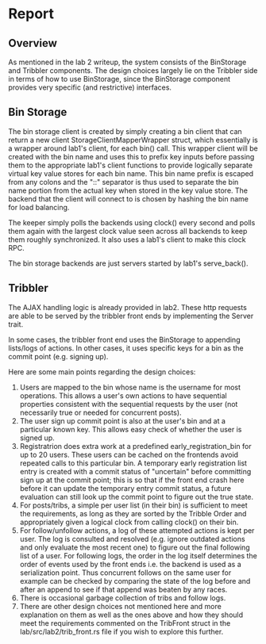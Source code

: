# Report

## Overview
As mentioned in the lab 2 writeup, the system consists of the BinStorage
and Tribbler components. The design choices largely lie on the Tribbler side 
in terms of how to use BinStorage, since the BinStorage component provides very
specific (and restrictive) interfaces.

## Bin Storage
The bin storage client is created by simply creating a bin client that can 
return a new client StorageClientMapperWrapper struct, which essentially is
a wrapper around lab1's client, for each bin() call. This wrapper client will 
be created with the bin name and uses this to prefix key inputs before passing
them to the appropriate lab1's client functions to provide logically separate 
virtual key value stores for each bin name. This bin name prefix is escaped
from any colons and the "::" separator is thus used to separate the bin name
portion from the actual key when stored in the key value store. The backend
that the client will connect to is chosen by hashing the bin name for load
balancing.

The keeper simply polls the backends using clock() every second and polls them
again with the largest clock value seen across all backends to keep them 
roughly synchronized. It also uses a lab1's client to make this clock RPC.

The bin storage backends are just servers started by lab1's serve_back().

## Tribbler
The AJAX handling logic is already provided in lab2. These http requests are 
able to be served by the tribbler front ends by implementing the Server trait. 

In some cases, the tribbler front end uses the BinStorage to appending 
lists/logs of actions. In other cases, it uses specific keys for a bin as the
commit point (e.g. signing up).

Here are some main points regarding the design choices:
1. Users are mapped to the bin whose name is the username for most 
   operations. This allows a user's own actions to have sequential properties
   consistent with the sequential requests by the user (not necessarily true
   or needed for concurrent posts).
2. The user sign up commit point is also at the user's bin and at a particular
   known key. This allows easy check of whether the user is signed up.
3. Registratrion does extra work at a predefined early_registration_bin for up
   to 20 users. These users can be cached on the frontends avoid repeated calls
   to this particular bin. A temporary early registration list entry is created 
   with a commit status of "uncertain" before committing sign up at the commit 
   point; this is so that if the front end crash here before it can update the 
   temporary entry commit status, a future evaluation can still look up the 
   commit point to figure out the true state.
4. For posts/tribs, a simple per user list (in their bin) is sufficient to
   meet the requirements, as long as they are sorted by the Tribble Order and
   appropriately given a logical clock from calling clock() on their bin.
5. For follow/unfollow actions, a log of these attempted actions is kept per 
   user. The log is consulted and resolved (e.g. ignore outdated actions and 
   only evaluate the most recent one) to figure out the final following list of
   a user. For following logs, the order in the log itself determines the order
   of events used by the front ends i.e. the backend is used as a serialization
   point. Thus concurrent follows on the same user for example can be checked by 
   comparing the state of the log before and after an append to see if that 
   append was beaten by any races.
5. There is occasional garbage collection of tribs and follow logs.
6. There are other design choices not mentioned here and more explanation 
   on them as well as the ones above and how they should meet the requirements
   commented on the TribFront struct in the lab/src/lab2/trib_front.rs file if
   you wish to explore this further.
